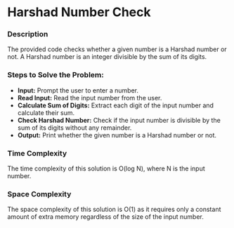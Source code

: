 # Harshad Number Check


### Description
The provided code checks whether a given number is a Harshad number or not. A Harshad number is an integer divisible by the sum of its digits.

### Steps to Solve the Problem:

- **Input:** Prompt the user to enter a number.
- **Read Input:** Read the input number from the user.
- **Calculate Sum of Digits:** Extract each digit of the input number and calculate their sum.
- **Check Harshad Number:** Check if the input number is divisible by the sum of its digits without any remainder.
- **Output:** Print whether the given number is a Harshad number or not.

### Time Complexity
The time complexity of this solution is O(log N), where N is the input number.

### Space Complexity
The space complexity of this solution is O(1) as it requires only a constant amount of extra memory regardless of the size of the input number.